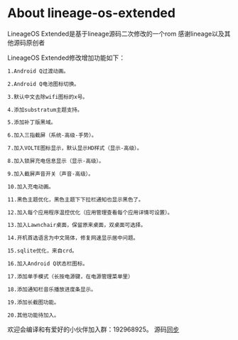 # About lineage-os-extended


LineageOS Extended是基于lineage源码二次修改的一个rom
感谢lineage以及其他源码原创者


LineageOS Extended修改增加功能如下：
```bash
1.Android Q过渡动画。

2.Android Q电池图标切换。

3.默认中文去除wifi图标的x号。

4.添加substratum主题支持。

5.添加补丁版黑域。

6.加入三指截屏（系统-高级-手势）。

7.加入VOLTE图标显示，默认显示HD样式（显示-高级）。

8.加入锁屏充电信息显示（显示-高级）。

9.加入截屏声音开关（声音-高级）。

10.加入充电动画。

11.黑色主题优化，黑色主题下下拉栏通知也显示黑色了。

12.加入每个应用程序温控优化（应用管理查看每个应用详情可设置）。

13.加入Lawnchair桌面，保留原来桌面，双桌面可选择。

14.开机首选语言为中文简体，修复网速显示居中问题。

15.sqlite优化，来自crd。

16.加入Android Q状态栏图标。

17.添加单手模式（长按电源键，在电源管理菜单里）

18.添加通知栏音乐播放进度条显示。

19.添加长截图功能。

20.其他功能待加入。
```
欢迎会编译和有爱好的小伙伴加入群：192968925。
源码[同步](https://github.com/lineage-os-extended/android.git)

